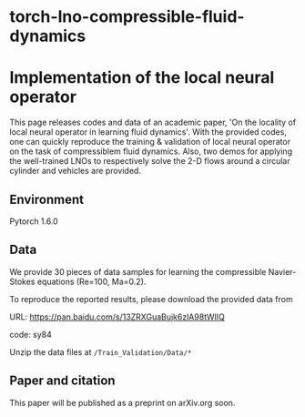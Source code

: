 # torch-lno-compressible-fluid-dynamics

# Implementation of  the local neural operator

This page releases codes and data of an academic paper, 'On the locality of local neural operator in learning fluid dynamics'.
With the provided codes, one can quickly reproduce the training & validation of local neural operator on the task of compressiblem fluid dynamics.
Also, two demos for applying the well-trained LNOs to respectively solve the 2-D flows around a circular cylinder and vehicles are provided.

## Environment

Pytorch 1.6.0

## Data

We provide 30 pieces of data samples for learning the compressible Navier-Stokes equations (Re=100, Ma=0.2).

To reproduce the reported results, please download the provided data from

URL: https://pan.baidu.com/s/13ZRXGuaBujk6zlA98tWIlQ 

code: sy84 

Unzip the data files at ```/Train_Validation/Data/*```


## Paper and citation 

This paper will be published as a preprint on arXiv.org soon.

